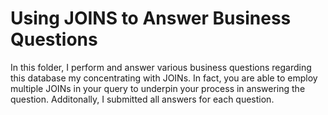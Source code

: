 # Using JOINS to Answer Business Questions

In this folder, I perform and answer various business questions regarding this database my concentrating with JOINs. In fact, you are able
to employ multiple JOINs in your query to underpin your process in answering the question. Additonally, I submitted all answers
for each question.
